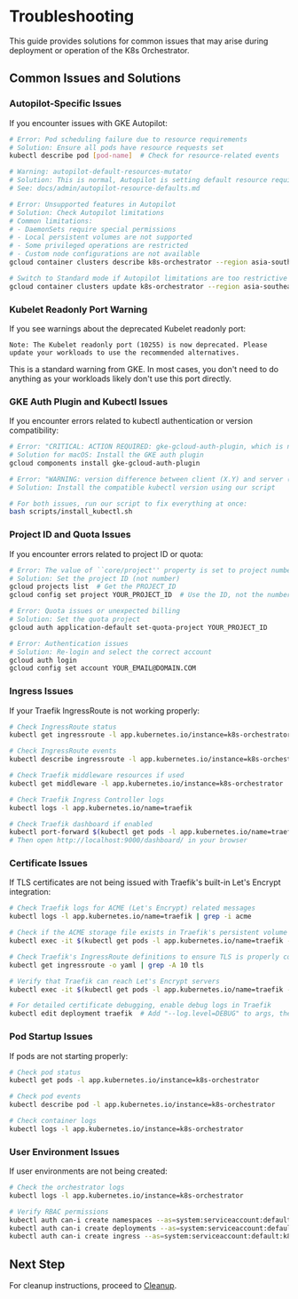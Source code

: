 # Troubleshooting

This guide provides solutions for common issues that may arise during deployment or operation of the K8s Orchestrator.

## Common Issues and Solutions

### Autopilot-Specific Issues

If you encounter issues with GKE Autopilot:

```bash
# Error: Pod scheduling failure due to resource requirements
# Solution: Ensure all pods have resource requests set
kubectl describe pod [pod-name]  # Check for resource-related events

# Warning: autopilot-default-resources-mutator
# Solution: This is normal, Autopilot is setting default resource requirements
# See: docs/admin/autopilot-resource-defaults.md

# Error: Unsupported features in Autopilot
# Solution: Check Autopilot limitations
# Common limitations:
# - DaemonSets require special permissions
# - Local persistent volumes are not supported
# - Some privileged operations are restricted
# - Custom node configurations are not available
gcloud container clusters describe k8s-orchestrator --region asia-southeast1 | grep autopilot

# Switch to Standard mode if Autopilot limitations are too restrictive
gcloud container clusters update k8s-orchestrator --region asia-southeast1 --no-enable-autopilot
```

### Kubelet Readonly Port Warning

If you see warnings about the deprecated Kubelet readonly port:

```
Note: The Kubelet readonly port (10255) is now deprecated. Please update your workloads to use the recommended alternatives.
```

This is a standard warning from GKE. In most cases, you don't need to do anything as your workloads likely don't use this port directly.

### GKE Auth Plugin and Kubectl Issues

If you encounter errors related to kubectl authentication or version compatibility:

```bash
# Error: "CRITICAL: ACTION REQUIRED: gke-gcloud-auth-plugin, which is needed for continued use of kubectl, was not found or is not executable."
# Solution for macOS: Install the GKE auth plugin
gcloud components install gke-gcloud-auth-plugin

# Error: "WARNING: version difference between client (X.Y) and server (A.B) exceeds the supported minor version skew of +/-1"
# Solution: Install the compatible kubectl version using our script

# For both issues, run our script to fix everything at once:
bash scripts/install_kubectl.sh
```

### Project ID and Quota Issues

If you encounter errors related to project ID or quota:

```bash
# Error: The value of ``core/project'' property is set to project number
# Solution: Set the project ID (not number)
gcloud projects list  # Get the PROJECT_ID
gcloud config set project YOUR_PROJECT_ID  # Use the ID, not the number

# Error: Quota issues or unexpected billing
# Solution: Set the quota project
gcloud auth application-default set-quota-project YOUR_PROJECT_ID

# Error: Authentication issues
# Solution: Re-login and select the correct account
gcloud auth login
gcloud config set account YOUR_EMAIL@DOMAIN.COM
```

### Ingress Issues

If your Traefik IngressRoute is not working properly:

```bash
# Check IngressRoute status
kubectl get ingressroute -l app.kubernetes.io/instance=k8s-orchestrator

# Check IngressRoute events
kubectl describe ingressroute -l app.kubernetes.io/instance=k8s-orchestrator

# Check Traefik middleware resources if used
kubectl get middleware -l app.kubernetes.io/instance=k8s-orchestrator

# Check Traefik Ingress Controller logs
kubectl logs -l app.kubernetes.io/name=traefik

# Check Traefik dashboard if enabled
kubectl port-forward $(kubectl get pods -l app.kubernetes.io/name=traefik -o name) 9000:9000
# Then open http://localhost:9000/dashboard/ in your browser
```

### Certificate Issues

If TLS certificates are not being issued with Traefik's built-in Let's Encrypt integration:

```bash
# Check Traefik logs for ACME (Let's Encrypt) related messages
kubectl logs -l app.kubernetes.io/name=traefik | grep -i acme

# Check if the ACME storage file exists in Traefik's persistent volume
kubectl exec -it $(kubectl get pods -l app.kubernetes.io/name=traefik -o name | head -n 1) -- ls -la /data

# Check Traefik's IngressRoute definitions to ensure TLS is properly configured
kubectl get ingressroute -o yaml | grep -A 10 tls

# Verify that Traefik can reach Let's Encrypt servers
kubectl exec -it $(kubectl get pods -l app.kubernetes.io/name=traefik -o name | head -n 1) -- wget -q -O- https://acme-v02.api.letsencrypt.org/directory

# For detailed certificate debugging, enable debug logs in Traefik
kubectl edit deployment traefik  # Add "--log.level=DEBUG" to args, then check logs again
```

### Pod Startup Issues

If pods are not starting properly:

```bash
# Check pod status
kubectl get pods -l app.kubernetes.io/instance=k8s-orchestrator

# Check pod events
kubectl describe pod -l app.kubernetes.io/instance=k8s-orchestrator

# Check container logs
kubectl logs -l app.kubernetes.io/instance=k8s-orchestrator
```

### User Environment Issues

If user environments are not being created:

```bash
# Check the orchestrator logs
kubectl logs -l app.kubernetes.io/instance=k8s-orchestrator

# Verify RBAC permissions
kubectl auth can-i create namespaces --as=system:serviceaccount:default:k8s-orchestrator
kubectl auth can-i create deployments --as=system:serviceaccount:default:k8s-orchestrator
kubectl auth can-i create ingress --as=system:serviceaccount:default:k8s-orchestrator
```

## Next Step

For cleanup instructions, proceed to [Cleanup](10-cleanup.md).